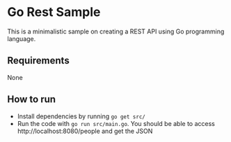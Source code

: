 # Go Rest Sample

This is a minimalistic sample on creating a REST API using Go programming language.

## Requirements

None

## How to run

- Install dependencies by running `go get src/`
- Run the code with `go run src/main.go`. You should be able to access http://localhost:8080/people and get the JSON
